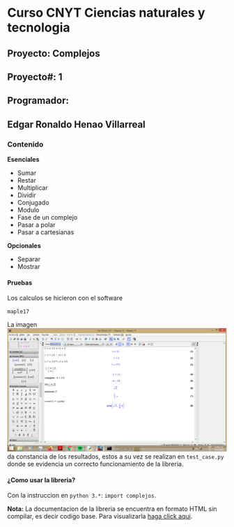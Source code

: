 # Curso CNYT Ciencias naturales y tecnologia
## Proyecto: Complejos
## Proyecto#: 1
## Programador: 
## Edgar Ronaldo Henao Villarreal

### Contenido
__Esenciales__
- Sumar
- Restar
- Multiplicar
- Dividir
- Conjugado
- Modulo
- Fase de un complejo
- Pasar a polar
- Pasar a cartesianas

__Opcionales__
- Separar
- Mostrar

#### Pruebas
Los calculos se hicieron con el software 
``` 
maple17 
```
La imagen <img src="imagenes/PruebaComplejos.png" style="float: center">
da constancia de los resultados, estos a su vez
se realizan en ```test_case.py``` donde se evidencia un correcto funcionamiento de 
la libreria.

#### ¿Como usar la libreria?
Con la instruccion en ```python 3.*```:
```import complejos```.

__Nota:__ La documentacion de la libreria se encuentra en formato HTML sin compilar, es decir codigo base. Para visualizarla [haga click aqui](http://htmlpreview.github.io/?https://github.com/ronis97/CNYT-grupo1/blob/master/HTML/complejos.html).
